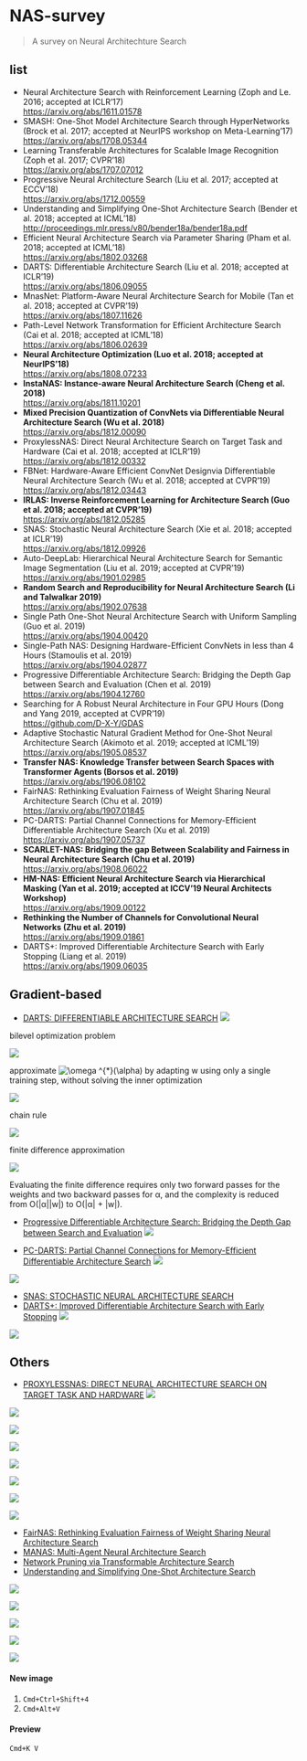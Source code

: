 # NAS-survey
> A survey on Neural Architechture Search 

## list
* Neural Architecture Search with Reinforcement Learning (Zoph and Le. 2016; accepted at ICLR’17) <br>
https://arxiv.org/abs/1611.01578
* SMASH: One-Shot Model Architecture Search through HyperNetworks (Brock et al. 2017; accepted at NeurIPS workshop on Meta-Learning’17) <br>
https://arxiv.org/abs/1708.05344
* Learning Transferable Architectures for Scalable Image Recognition (Zoph et al. 2017; CVPR’18) <br>
https://arxiv.org/abs/1707.07012
* Progressive Neural Architecture Search (Liu et al. 2017; accepted at ECCV’18) <br>
https://arxiv.org/abs/1712.00559
* Understanding and Simplifying One-Shot Architecture Search (Bender et al. 2018; accepted at ICML’18) <br>
http://proceedings.mlr.press/v80/bender18a/bender18a.pdf
* Efficient Neural Architecture Search via Parameter Sharing (Pham et al. 2018; accepted at ICML’18) <br>
https://arxiv.org/abs/1802.03268
* DARTS: Differentiable Architecture Search (Liu et al. 2018; accepted at ICLR’19) <br>
https://arxiv.org/abs/1806.09055
* MnasNet: Platform-Aware Neural Architecture Search for Mobile (Tan et al. 2018; accepted at CVPR’19) <br>
https://arxiv.org/abs/1807.11626
* Path-Level Network Transformation for Efficient Architecture Search (Cai et al. 2018; accepted at ICML’18) <br>
https://arxiv.org/abs/1806.02639
* **Neural Architecture Optimization (Luo et al. 2018; accepted at NeurIPS’18) <br>**
https://arxiv.org/abs/1808.07233
* **InstaNAS: Instance-aware Neural Architecture Search (Cheng et al. 2018) <br>**
https://arxiv.org/abs/1811.10201
* **Mixed Precision Quantization of ConvNets via Differentiable Neural Architecture Search (Wu et al. 2018) <br>**
https://arxiv.org/abs/1812.00090
* ProxylessNAS: Direct Neural Architecture Search on Target Task and Hardware (Cai et al. 2018; accepted at ICLR’19) <br>
https://arxiv.org/abs/1812.00332
* FBNet: Hardware-Aware Efficient ConvNet Designvia Differentiable Neural Architecture Search (Wu et al. 2018; accepted at CVPR’19)  <br>
https://arxiv.org/abs/1812.03443
* **IRLAS: Inverse Reinforcement Learning for Architecture Search (Guo et al. 2018; accepted at CVPR’19)  <br>**
https://arxiv.org/abs/1812.05285
* SNAS: Stochastic Neural Architecture Search (Xie et al. 2018; accepted at ICLR’19)  <br>
https://arxiv.org/abs/1812.09926
* Auto-DeepLab: Hierarchical Neural Architecture Search for Semantic Image Segmentation (Liu et al. 2019; accepted at CVPR’19)  <br>
https://arxiv.org/abs/1901.02985
* **Random Search and Reproducibility for Neural Architecture Search (Li and Talwalkar 2019) <br>**
https://arxiv.org/abs/1902.07638
* Single Path One-Shot Neural Architecture Search with Uniform Sampling (Guo et al. 2019) <br>
https://arxiv.org/abs/1904.00420
* Single-Path NAS: Designing Hardware-Efficient ConvNets in less than 4 Hours (Stamoulis et al. 2019) <br>
https://arxiv.org/abs/1904.02877
* Progressive Differentiable Architecture Search: Bridging the Depth Gap between Search and Evaluation (Chen et al. 2019) <br>
https://arxiv.org/abs/1904.12760
* Searching for A Robust Neural Architecture in Four GPU Hours (Dong and Yang 2019, accepted at CVPR’19) <br>
https://github.com/D-X-Y/GDAS
* Adaptive Stochastic Natural Gradient Method for One-Shot Neural Architecture Search (Akimoto et al. 2019; accepted at ICML’19) <br>
https://arxiv.org/abs/1905.08537
* **Transfer NAS: Knowledge Transfer between Search Spaces with Transformer Agents (Borsos et al. 2019) <br>** 
https://arxiv.org/abs/1906.08102
* FairNAS: Rethinking Evaluation Fairness of Weight Sharing Neural Architecture Search (Chu et al. 2019) <br>
https://arxiv.org/abs/1907.01845
* PC-DARTS: Partial Channel Connections for Memory-Efficient Differentiable Architecture Search (Xu et al. 2019) <br>
https://arxiv.org/abs/1907.05737
* **SCARLET-NAS: Bridging the gap Between Scalability and Fairness in Neural Architecture Search (Chu et al. 2019)<br>**
https://arxiv.org/abs/1908.06022
* **HM-NAS: Efficient Neural Architecture Search via Hierarchical Masking (Yan et al. 2019; accepted at ICCV’19 Neural Architects Workshop)<br>**
https://arxiv.org/abs/1909.00122
* **Rethinking the Number of Channels for Convolutional Neural Networks (Zhu et al. 2019)<br>**
https://arxiv.org/abs/1909.01861
* DARTS+: Improved Differentiable Architecture Search with Early Stopping (Liang et al. 2019) <br>
https://arxiv.org/abs/1909.06035

## Gradient-based
- [DARTS: DIFFERENTIABLE ARCHITECTURE SEARCH](https://arxiv.org/pdf/1806.09055.pdf)
![](assets/2019-09-20-14-40-58.png)

bilevel optimization problem

![](assets/2019-09-20-14-42-04.png)


approximate <img src="https://latex.codecogs.com/svg.latex?\omega&space;^{*}(\alpha)" title="\omega ^{*}(\alpha)" /> by adapting w using only a single training step, without solving the inner optimization

![](assets/2019-09-20-14-42-23.png)

chain rule

![](assets/2019-09-20-14-42-57.png)

finite difference approximation

![](assets/2019-09-20-14-43-29.png)

Evaluating the finite difference requires only two forward passes for the weights and two backward passes for α, and the complexity is reduced from O(|α||w|) to O(|α| + |w|).

- [Progressive Differentiable Architecture Search: Bridging the Depth Gap between Search and Evaluation](https://arxiv.org/pdf/1904.12760.pdf)
![](assets/2019-09-20-14-53-09.png)

- [PC-DARTS: Partial Channel Connections for Memory-Efficient Differentiable Architecture Search](https://arxiv.org/pdf/1907.05737.pdf)
![](assets/2019-09-20-15-21-40.png)

![](assets/2019-09-20-16-05-54.png)

- [SNAS: STOCHASTIC NEURAL ARCHITECTURE SEARCH](https://openreview.net/pdf?id=rylqooRqK7)
- [DARTS+: Improved Differentiable Architecture Search with Early Stopping](https://arxiv.org/pdf/1909.06035.pdf)
![](assets/2019-09-20-12-15-52.png)

![](assets/2019-09-20-12-17-01.png)
## Others

- [PROXYLESSNAS: DIRECT NEURAL ARCHITECTURE SEARCH ON TARGET TASK AND HARDWARE](https://arxiv.org/pdf/1812.00332.pdf)
![](assets/2019-09-20-12-37-25.png)

![](assets/2019-09-20-12-38-50.png)

![](assets/2019-09-20-12-53-49.png)

![](assets/2019-09-20-12-40-14.png)

![](assets/2019-09-20-12-39-48.png)

![](assets/2019-09-20-12-41-17.png)

![](assets/2019-09-20-12-41-37.png)

![](assets/2019-09-20-12-43-37.png)
- [FairNAS: Rethinking Evaluation Fairness of Weight Sharing Neural Architecture Search ](https://arxiv.org/pdf/1907.01845.pdf)
- [MANAS: Multi-Agent Neural Architecture Search](https://arxiv.org/pdf/1909.01051.pdf)
- [Network Pruning via Transformable Architecture Search](https://arxiv.org/pdf/1905.09717.pdf)
- [Understanding and Simplifying One-Shot Architecture Search](http://proceedings.mlr.press/v80/bender18a/bender18a.pdf)


![](assets/2019-09-20-17-02-12.png)

![](assets/2019-09-20-17-02-25.png)

![](assets/2019-09-20-17-01-32.png)

![](assets/2019-09-20-17-02-40.png)

![](assets/2019-09-20-17-02-57.png)








#### New image
1. `Cmd+Ctrl+Shift+4`
2. `Cmd+Alt+V`

#### Preview
`Cmd+K V`
